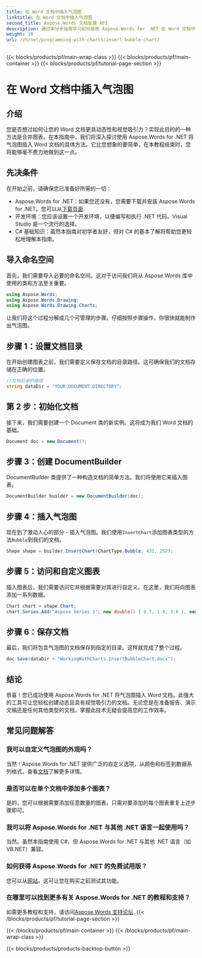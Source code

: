 ```yaml
---
title: 在 Word 文档中插入气泡图
linktitle: 在 Word 文档中插入气泡图
second_title: Aspose.Words 文档处理 API
description: 通过本分步指南学习如何使用 Aspose.Words for .NET 在 Word 文档中插入气泡图。增强您的文档。
weight: 10
url: /zh/net/programming-with-charts/insert-bubble-chart/
---
```


{{< blocks/products/pf/main-wrap-class >}}
{{< blocks/products/pf/main-container >}}
{{< blocks/products/pf/tutorial-page-section >}}

# 在 Word 文档中插入气泡图

## 介绍

您是否想过如何让您的 Word 文档更具动态性和视觉吸引力？实现此目的的一种方法是合并图表。在本指南中，我们将深入探讨使用 Aspose.Words for .NET 将气泡图插入 Word 文档的具体方法。它比您想象的要简单，在本教程结束时，您将能够毫不费力地做到这一点。

## 先决条件

在开始之前，请确保您已准备好所需的一切：

- Aspose.Words for .NET：如果您还没有，您需要下载并安装 Aspose.Words for .NET。您可以从[下载页面](https://releases.aspose.com/words/net/).
- 开发环境：您应该设置一个开发环境，以便编写和执行 .NET 代码。Visual Studio 是一个流行的选择。
- C# 基础知识：虽然本指南对初学者友好，但对 C# 的基本了解将帮助您更轻松地理解本指南。

## 导入命名空间

首先，我们需要导入必要的命名空间。这对于访问我们将从 Aspose.Words 库中使用的类和方法至关重要。

```csharp
using Aspose.Words;
using Aspose.Words.Drawing;
using Aspose.Words.Drawing.Charts;
```

让我们将这个过程分解成几个可管理的步骤。仔细按照步骤操作，你很快就能制作出气泡图。

## 步骤 1：设置文档目录

在开始创建图表之前，我们需要定义保存文档的目录路径。这可确保我们的文档存储在正确的位置。

```csharp
//文档目录的路径
string dataDir = "YOUR DOCUMENT DIRECTORY";
```

## 第 2 步：初始化文档

接下来，我们需要创建一个 Document 类的新实例。这将成为我们 Word 文档的基础。

```csharp
Document doc = new Document();
```

## 步骤 3：创建 DocumentBuilder

DocumentBuilder 类提供了一种构造文档的简单方法。我们将使用它来插入图表。

```csharp
DocumentBuilder builder = new DocumentBuilder(doc);
```

## 步骤 4：插入气泡图

现在到了激动人心的部分 - 插入气泡图。我们使用`InsertChart`添加图表类型的方法`Bubble`到我们的文档。

```csharp
Shape shape = builder.InsertChart(ChartType.Bubble, 432, 252);
```

## 步骤 5：访问和自定义图表

插入图表后，我们需要访问它并根据需要对其进行自定义。在这里，我们将向图表添加一系列数据。

```csharp
Chart chart = shape.Chart;
chart.Series.Add("Aspose Series 1", new double[] { 0.7, 1.8, 2.6 }, new double[] { 2.7, 3.2, 0.8 }, new double[] { 10, 4, 8 });
```

## 步骤 6：保存文档

最后，我们将包含气泡图的文档保存到指定的目录。这样就完成了整个过程。

```csharp
doc.Save(dataDir + "WorkingWithCharts.InsertBubbleChart.docx");
```

## 结论

恭喜！您已成功使用 Aspose.Words for .NET 将气泡图插入 Word 文档。此强大的工具可让您轻松创建动态且具有视觉吸引力的文档。无论您是在准备报告、演示文稿还是任何其他类型的文档，掌握此技术无疑会提高您的工作效率。

## 常见问题解答

### 我可以自定义气泡图的外观吗？

当然！Aspose.Words for .NET 提供广泛的自定义选项，从颜色和标签到数据系列格式。查看[文档](https://reference.aspose.com/words/net/)了解更多详情。

### 是否可以在单个文档中添加多个图表？

是的，您可以根据需要添加任意数量的图表。只需对要添加的每个图表重复上述步骤即可。

### 我可以将 Aspose.Words for .NET 与其他 .NET 语言一起使用吗？

当然。虽然本指南使用 C#，但 Aspose.Words for .NET 与其他 .NET 语言（如 VB.NET）兼容。

### 如何获得 Aspose.Words for .NET 的免费试用版？

您可以从[网站](https://releases.aspose.com/)。这可让您在购买之前测试其功能。

### 在哪里可以找到更多有关 Aspose.Words for .NET 的教程和支持？

如需更多教程和支持，请访问[Aspose.Words 支持论坛](https://forum.aspose.com/c/words/8).
{{< /blocks/products/pf/tutorial-page-section >}}

{{< /blocks/products/pf/main-container >}}
{{< /blocks/products/pf/main-wrap-class >}}

{{< blocks/products/products-backtop-button >}}
